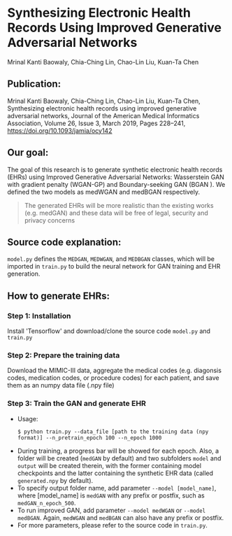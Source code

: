 Synthesizing Electronic Health Records Using Improved Generative Adversarial Networks
================
Mrinal Kanti Baowaly, Chia-Ching Lin, Chao-Lin Liu, Kuan-Ta Chen

Publication:
------------

Mrinal Kanti Baowaly, Chia-Ching Lin, Chao-Lin Liu, Kuan-Ta Chen, Synthesizing electronic health records using improved generative adversarial networks, Journal of the American Medical Informatics Association, Volume 26, Issue 3, March 2019, Pages 228–241, https://doi.org/10.1093/jamia/ocy142

Our goal:
---------

The goal of this research is to generate synthetic electronic health records (EHRs) using Improved Generative Adversarial Networks: Wasserstein GAN with gradient penalty (WGAN-GP) and Boundary-seeking GAN (BGAN ). We defined the two models as medWGAN and medBGAN respectively.

> The generated EHRs will be more realistic than the existing works (e.g. medGAN) and these data will be free of legal, security and privacy concerns

Source code explanation:
------------------------
`model.py` defines the `MEDGAN`, `MEDWGAN`, and `MEDBGAN` classes, which will be imported in `train.py` to build the neural network for GAN training and EHR generation.

How to generate EHRs:
---------------------

### Step 1: Installation
Install 'Tensorflow' and download/clone the source code `model.py` and `train.py`
### Step 2: Prepare the training data
Download the MIMIC-III data, aggregate the medical codes (e.g. diagonsis codes, medication codes, or procedure codes) for each patient, and save them as an numpy data file (.npy file)
### Step 3: Train the GAN and generate EHR
- Usage:  
  ```console
  $ python train.py --data_file [path to the training data (npy format)] --n_pretrain_epoch 100 --n_epoch 1000
  ```
-   During training, a progress bar will be showed for each epoch. Also, a folder will be created (`medGAN` by default) and two subfolders `model` and `output` will be created therein, with the former containing model checkpoints and the latter containing the synthetic EHR data (called `generated.npy` by default).
-   To specify output folder name, add parameter `--model [model_name]`, where [model_name] is `medGAN` with any prefix or postfix, such as `medGAN_n_epoch_500`.
-   To run improved GAN, add parameter `--model medWGAN` or `--model medBGAN`. Again, `medWGAN` and `medBGAN` can also have any prefix or postfix.
-   For more parameters, please refer to the source code in `train.py`.
